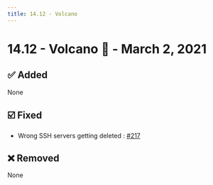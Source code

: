 ```yaml
---
title: 14.12 - Volcano
---
```

# 14.12 - Volcano :volcano: - March 2, 2021

## :white_check_mark: Added
None

## :ballot_box_with_check: Fixed
* Wrong SSH servers getting deleted : [#217](https://github.com/isontheline/pro.webssh.net/issues/217)

## :x: Removed
None